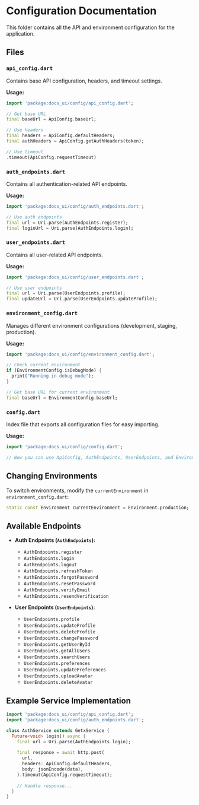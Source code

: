 # Configuration Documentation

This folder contains all the API and environment configuration for the application.

## Files

### `api_config.dart`
Contains base API configuration, headers, and timeout settings.

**Usage:**
```dart
import 'package:docs_ui/config/api_config.dart';

// Get base URL
final baseUrl = ApiConfig.baseUrl;

// Use headers
final headers = ApiConfig.defaultHeaders;
final authHeaders = ApiConfig.getAuthHeaders(token);

// Use timeout
.timeout(ApiConfig.requestTimeout)
```

### `auth_endpoints.dart`
Contains all authentication-related API endpoints.

**Usage:**
```dart
import 'package:docs_ui/config/auth_endpoints.dart';

// Use auth endpoints
final url = Uri.parse(AuthEndpoints.register);
final loginUrl = Uri.parse(AuthEndpoints.login);
```

### `user_endpoints.dart`
Contains all user-related API endpoints.

**Usage:**
```dart
import 'package:docs_ui/config/user_endpoints.dart';

// Use user endpoints
final url = Uri.parse(UserEndpoints.profile);
final updateUrl = Uri.parse(UserEndpoints.updateProfile);
```

### `environment_config.dart`
Manages different environment configurations (development, staging, production).

**Usage:**
```dart
import 'package:docs_ui/config/environment_config.dart';

// Check current environment
if (EnvironmentConfig.isDebugMode) {
  print("Running in debug mode");
}

// Get base URL for current environment
final baseUrl = EnvironmentConfig.baseUrl;
```

### `config.dart`
Index file that exports all configuration files for easy importing.

**Usage:**
```dart
import 'package:docs_ui/config/config.dart';

// Now you can use ApiConfig, AuthEndpoints, UserEndpoints, and EnvironmentConfig
```

## Changing Environments

To switch environments, modify the `currentEnvironment` in `environment_config.dart`:

```dart
static const Environment currentEnvironment = Environment.production;
```

## Available Endpoints

- **Auth Endpoints (`AuthEndpoints`):**
  - `AuthEndpoints.register`
  - `AuthEndpoints.login`
  - `AuthEndpoints.logout`
  - `AuthEndpoints.refreshToken`
  - `AuthEndpoints.forgotPassword`
  - `AuthEndpoints.resetPassword`
  - `AuthEndpoints.verifyEmail`
  - `AuthEndpoints.resendVerification`

- **User Endpoints (`UserEndpoints`):**
  - `UserEndpoints.profile`
  - `UserEndpoints.updateProfile`
  - `UserEndpoints.deleteProfile`
  - `UserEndpoints.changePassword`
  - `UserEndpoints.getUserById`
  - `UserEndpoints.getAllUsers`
  - `UserEndpoints.searchUsers`
  - `UserEndpoints.preferences`
  - `UserEndpoints.updatePreferences`
  - `UserEndpoints.uploadAvatar`
  - `UserEndpoints.deleteAvatar`

## Example Service Implementation

```dart
import 'package:docs_ui/config/api_config.dart';
import 'package:docs_ui/config/auth_endpoints.dart';

class AuthService extends GetxService {
  Future<void> login() async {
    final url = Uri.parse(AuthEndpoints.login);
    
    final response = await http.post(
      url,
      headers: ApiConfig.defaultHeaders,
      body: jsonEncode(data),
    ).timeout(ApiConfig.requestTimeout);
    
    // Handle response...
  }
}
```
